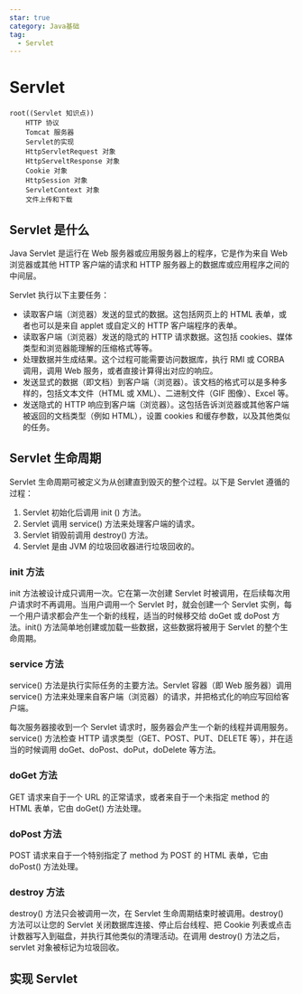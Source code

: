 ```yaml
---
star: true
category: Java基础
tag: 
  - Servlet
---
```


# Servlet

```mindmap
root((Servlet 知识点))
    HTTP 协议
    Tomcat 服务器
    Servlet的实现
    HttpServletRequest 对象
    HttpServeltResponse 对象
    Cookie 对象
    HttpSession 对象
    ServletContext 对象
    文件上传和下载
```

## Servlet 是什么
Java Servlet 是运行在 Web 服务器或应用服务器上的程序，它是作为来自 Web 浏览器或其他 HTTP 客户端的请求和 HTTP 服务器上的数据库或应用程序之间的中间层。

Servlet 执行以下主要任务：
- 读取客户端（浏览器）发送的显式的数据。这包括网页上的 HTML 表单，或者也可以是来自 applet 或自定义的 HTTP 客户端程序的表单。
- 读取客户端（浏览器）发送的隐式的 HTTP 请求数据。这包括 cookies、媒体类型和浏览器能理解的压缩格式等等。
- 处理数据并生成结果。这个过程可能需要访问数据库，执行 RMI 或 CORBA 调用，调用 Web 服务，或者直接计算得出对应的响应。
- 发送显式的数据（即文档）到客户端（浏览器）。该文档的格式可以是多种多样的，包括文本文件（HTML 或 XML）、二进制文件（GIF 图像）、Excel 等。
- 发送隐式的 HTTP 响应到客户端（浏览器）。这包括告诉浏览器或其他客户端被返回的文档类型（例如 HTML），设置 cookies 和缓存参数，以及其他类似的任务。

## Servlet 生命周期
Servlet 生命周期可被定义为从创建直到毁灭的整个过程。以下是 Servlet 遵循的过程：
1. Servlet 初始化后调用 init () 方法。
2. Servlet 调用 service() 方法来处理客户端的请求。
3. Servlet 销毁前调用 destroy() 方法。
4. Servlet 是由 JVM 的垃圾回收器进行垃圾回收的。

### init 方法
init 方法被设计成只调用一次。它在第一次创建 Servlet 时被调用，在后续每次用户请求时不再调用。当用户调用一个 Servlet 时，就会创建一个 Servlet 实例，每一个用户请求都会产生一个新的线程，适当的时候移交给 doGet 或 doPost 方法。init() 方法简单地创建或加载一些数据，这些数据将被用于 Servlet 的整个生命周期。

### service 方法
service() 方法是执行实际任务的主要方法。Servlet 容器（即 Web 服务器）调用 service() 方法来处理来自客户端（浏览器）的请求，并把格式化的响应写回给客户端。

每次服务器接收到一个 Servlet 请求时，服务器会产生一个新的线程并调用服务。service() 方法检查 HTTP 请求类型（GET、POST、PUT、DELETE 等），并在适当的时候调用 doGet、doPost、doPut，doDelete 等方法。

### doGet 方法
GET 请求来自于一个 URL 的正常请求，或者来自于一个未指定 method 的 HTML 表单，它由 doGet() 方法处理。

### doPost 方法
POST 请求来自于一个特别指定了 method 为 POST 的 HTML 表单，它由 doPost() 方法处理。

### destroy 方法
destroy() 方法只会被调用一次，在 Servlet 生命周期结束时被调用。destroy() 方法可以让您的 Servlet 关闭数据库连接、停止后台线程、把 Cookie 列表或点击计数器写入到磁盘，并执行其他类似的清理活动。在调用 destroy() 方法之后，servlet 对象被标记为垃圾回收。

## 实现 Servlet
